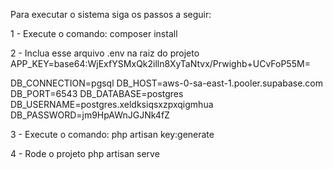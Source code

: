 Para executar o sistema siga os passos a seguir:

1 - Execute o comando:
composer install

2 - Inclua esse arquivo .env na raiz do projeto
APP_KEY=base64:WjExfYSMxQk2illn8XyTaNtvx/Prwighb+UCvFoP55M=

DB_CONNECTION=pgsql
DB_HOST=aws-0-sa-east-1.pooler.supabase.com
DB_PORT=6543
DB_DATABASE=postgres
DB_USERNAME=postgres.xeldksiqsxzpxqigmhua
DB_PASSWORD=jm9HpAWnJGJNk4fZ

3 - Execute o comando:
php artisan key:generate

4 - Rode o projeto
php artisan serve